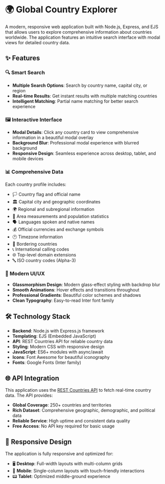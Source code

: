 # 🌍 Global Country Explorer

A modern, responsive web application built with Node.js, Express, and EJS that allows users to explore comprehensive information about countries worldwide. The application features an intuitive search interface with modal views for detailed country data.

## ✨ Features

### 🔍 Smart Search
- **Multiple Search Options**: Search by country name, capital city, or region
- **Real-time Results**: Get instant results with multiple matching countries
- **Intelligent Matching**: Partial name matching for better search experience

### 🖼️ Interactive Interface
- **Modal Details**: Click any country card to view comprehensive information in a beautiful modal overlay
- **Background Blur**: Professional modal experience with blurred background
- **Responsive Design**: Seamless experience across desktop, tablet, and mobile devices

### 📊 Comprehensive Data
Each country profile includes:
- 🏳️ Country flag and official name
- 🏛️ Capital city and geographic coordinates
- 🌍 Regional and subregional information
- 📏 Area measurements and population statistics
- 🗣️ Languages spoken and native names
- 💰 Official currencies and exchange symbols
- 🕐 Timezone information
- 🚪 Bordering countries
- 📞 International calling codes
- 🌐 Top-level domain extensions
- 🔤 ISO country codes (Alpha-3)

### 🎨 Modern UI/UX
- **Glassmorphism Design**: Modern glass-effect styling with backdrop blur
- **Smooth Animations**: Hover effects and transitions throughout
- **Professional Gradients**: Beautiful color schemes and shadows
- **Clean Typography**: Easy-to-read Inter font family

## 🛠️ Technology Stack

- **Backend**: Node.js with Express.js framework
- **Templating**: EJS (Embedded JavaScript)
- **API**: REST Countries API for reliable country data
- **Styling**: Modern CSS with responsive design
- **JavaScript**: ES6+ modules with async/await
- **Icons**: Font Awesome for beautiful iconography
- **Fonts**: Google Fonts (Inter family)

## 🌐 API Integration

This application uses the [REST Countries API](https://restcountries.com/) to fetch real-time country data. The API provides:

- **Global Coverage**: 250+ countries and territories
- **Rich Dataset**: Comprehensive geographic, demographic, and political data
- **Reliable Service**: High uptime and consistent data quality
- **Free Access**: No API key required for basic usage

## 📱 Responsive Design

The application is fully responsive and optimized for:
- 🖥️ **Desktop**: Full-width layouts with multi-column grids
- 📱 **Mobile**: Single-column layouts with touch-friendly interactions
- 📟 **Tablet**: Optimized middle-ground experience
